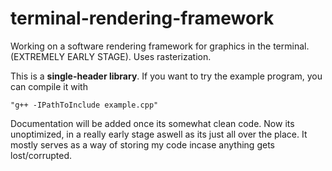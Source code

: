 # terminal-rendering-framework
Working on a software rendering framework for graphics in the terminal. (EXTREMELY EARLY STAGE).
Uses rasterization.

This is a **single-header library**. If you want to try the example program, you can compile it with 

    "g++ -IPathToInclude example.cpp"
                                  
Documentation will be added once its somewhat clean code. Now its unoptimized, in a really early 
stage aswell as its just all over the place. It mostly serves as a way of storing my code incase
anything gets lost/corrupted.
